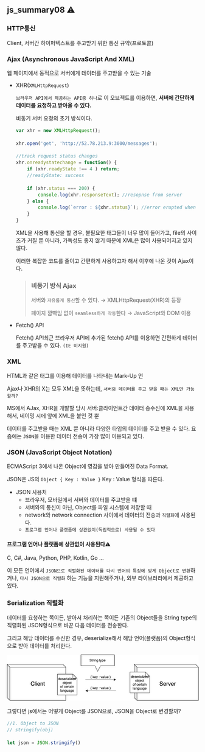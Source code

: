 ## js_summary08 ⚠️

### HTTP통신

Client, 서버간 하이퍼텍스트를 주고받기 위한 통신 규약(프로토콜)

### Ajax (Asynchronous JavaScript And XML)

웹 페이지에서 동적으로 서버에게 데이터를 주고받을 수 있는 기술

* XHR(`XMLHttpRequest`)

	`브라우저 API에서 제공하는 API중 하나`로 이 오브젝트를 이용하면, **서버에 간단하게 데이터를 요청하고 받아올 수 있다.**

	비동기 서버 요청의 초기 방식이다. 

	```js
	var xhr = new XMLHttpRequest();
	
	xhr.open('get', 'http://52.78.213.9:3000/messages');
	
	//track request status changes
	xhr.onreadystatechange = function() {
		if (xhr.readyState !== 4 ) return;
		//readyState: success
		
		if (xhr.status === 200) {
			console.log(xhr.responseText); //resopnse from server
		} else {
			console.log(`error : ${xhr.status}`); //error erupted when on request
		}
	}
	```

	XML을 사용해 통신을 할 경우, 불필요한 태그들이 너무 많이 들어가고, file의 사이즈가 커질 뿐 아니라,
	가독성도 좋지 않기 때문에 XML은 많이 사용되어지고 있지 않다.

	이러한 복잡한 코드를 줄이고 간편하게 사용하고자 해서 이후에 나온 것이 Ajax이다.

	> ### 비동기 방식 Ajax
	> 
	> 서버와 `자유롭게 통신`할 수 있다. → XMLHttpRequest(XHR)의 등장
	> 
	> 페이지 깜빡임 없이 `seamless하게 작동`한다 → JavaScript와 DOM 이용

* Fetch() API
	
	Fetch() API최근 브라우저 API에 추가된 fetch() API를 이용하면 간편하게 데이터를 주고받을 수 있다. `(IE 미지원)`


### XML

HTML과 같은 태그를 이용해 데이터를 나타내는 Mark-Up 언

Ajax나 XHR의 X는 모두 XML을 뜻하는데, `서버와 데이터를 주고 받을 때는 XML만 가능할까?`

MS에서 AJax, XHR을 개발할 당시 서버:클라이언트간 데이터 송수신에 XML을 사용해서, 네이밍 시에 앞에 XML을 붙인 것 뿐

데이터를 주고받을 때는 XML 뿐 아니라 다양한 타입의 데이터를 주고 받을 수 있다. 요즘에는 `JSON`을 이용한 데이터 전송이 가장 많이 이용되고 있다.

### JSON (JavaScript Object Notation)

ECMAScript 3에서 나온 Object에 영감을 받아 만들어진 Data Format.

JSON은 JS의 `Object { Key : Value }` Key : Value 형식을 따른다.

* JSON 사용처
	* 브라우저, 모바일에서 서버와 데이터를 주고받을 떄
	* 서버와의 통신이 아닌, Object를 파일 시스템에 저장할 때
	* network와 network connection 사이에서 데이터의 전송과 `직렬화`에 사용된다.
	* `프로그램 언어나 플랫폼에 상관없이(독립적으로) 사용될 수 있다`
	
#### 프로그램 언어나 플랫폼에 상관없이 사용된다⚠️

C, C#, Java, Python, PHP, Kotlin, Go ...

이 모든 언어에서 `JSON으로 직렬화된 데이터를 다시 언어의 특징에 맞게 Object로 변환`하거나, `다시 JSON으로 직렬화` 하는 기능을 지원해주거나, 외부 라이브러리에서 제공하고 있다.

### Serialization 직렬화

데이터를 요청하는 쪽이든, 받아서 처리하는 쪽이든 기존의 Object들을 String type의 직렬화된 JSON형식으로 바꾼 다음 데이터를 전송한다.
 
그리고 해당 데이터를 수신한 경우, deserialize해서 해당 언어(플랫폼)의 Object형식으로 받아 데이터를 처리한다.

![serialization_diagram](./assets/serialization_diagram.jpeg)

그렇다면 js에서는 어떻게 Object를 JSON으로, JSON을 Object로 변경할까?

```js
//1. Object to JSON
// stringify(obj)

let json = JSON.stringify()

```














